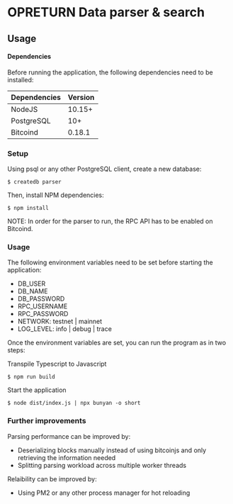 # OPRETURN Data parser & search

## Usage

#### Dependencies

Before running the application, the following dependencies need to be installed:

| Dependencies     | Version |
| ---------------- | ------- |
| NodeJS           | 10.15+  |
| PostgreSQL       | 10+     |
| Bitcoind         | 0.18.1  |

### Setup

Using psql or any other PostgreSQL client, create a new database:

```
$ createdb parser
```
Then, install NPM dependencies:

```
$ npm install
```

NOTE: In order for the parser to run, the RPC API has to be enabled on Bitcoind. 


### Usage

The following environment variables need to be set before starting the application:

- DB_USER
- DB_NAME
- DB_PASSWORD
- RPC_USERNAME
- RPC_PASSWORD
- NETWORK: testnet | mainnet
- LOG_LEVEL: info | debug | trace

Once the environment variables are set, you can run the program as in two steps:

Transpile Typescript to Javascript

```
$ npm run build
```

Start the application

```
$ node dist/index.js | npx bunyan -o short
```

### Further improvements

Parsing performance can be improved by:
- Deserializing blocks manually instead of using bitcoinjs and only retrieving the information needed
- Splitting parsing workload across multiple worker threads

Relaibility can be improved by:
- Using PM2 or any other process manager for hot reloading

